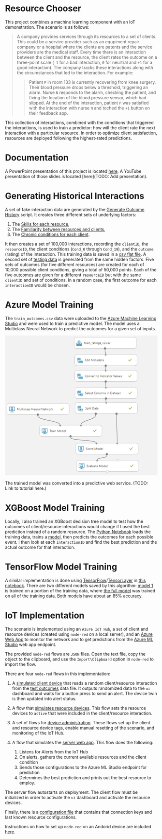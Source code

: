 # Resource Chooser

This project combines a machine learning component with an IoT demonstration. The scenario is as follows:

> A company provides services through its resources to a set of clients. This could be a service provider such as an equpiment repair company or a hospital where the clients are patents and the service providers are the medical staff. Every time there is an interaction between the client and the resource, the client rates the outcome on a three-point scale (`-1` for a bad interaction, `0` for neurtral and `+1` for a good interaction). The company tracks these interactions along with the circumstances that led to the interaction. For example:
>> Patient `P` in room 133 is currently recovering from knee surgery. Their blood pressure drops below a threshold, triggering an alarm. Nurse `N` responds to the alarm, checking the patient, and fixing the location of the blood pressure sensor, which had slipped. At the end of the interaction, patient `P` was satisfied with the interaction with nurse `N` and toched the `+1` button on their feedback app.

This collection of interactions, combined with the conditions that triggered the interactions, is used to train a predictor: how will the client rate the next interaction with a particular resource. In order to optimize client satisfaction, resources are deployed following the highest-rated predictions.

# Documentation

A PowerPoint presentation of this project is located [here](/docs/ResourceRecommenderDemo.pptx). A YouTube presentation of those slides is located [here](TODO: Add presentation).

# Generating Historical Interactions

A set of fake interaction data are generated by the [Generate Outcome History](/src/Generate_Outcome_History.ipynb) script. It creates three different sets of underlying factors:
1. The [Skills for each resource](/data/resource_skills.csv),
2. The [Familiarity between resources and clients](/data/familiarity.csv),
3. The [Chronic conditions for each client](/data/client_conditions.csv).

It then creates a set of 100,000 interactions, recording the `clientID`, the `resourceID`, the client conditions (`Cond_0` through `Cond_19`), and the `outcome` (rating) of the interaction. This training data is saved in a [csv flat file](/data/train_outcomes.csv). A second set of [testing data](/data/test_outcomes.csv) is generated from the same hidden factors. Five sets of outcomes (for five different resources) are created for each of 10,000 possible client condtions, giving a total of 50,000 points. Each of the five outcomes are given for a different `resourceID` but with the same `clientID` and set of conditions. In a random case, the first outcome for each `interactionID` would be chosen.

# Azure Model Training

The `train_outcomes.csv` data were uploaded to the [Azure Machine Learning Studio](https://studio.azureml.net/) and were used to train a predictive model. The model uses a Multiclass Neural Network to predict the outcomes for a given set of inputs.

![AzureML](/docs/azureml_model.png)

The trained model was converted into a predictive web service. (TODO: Link to tutorial here.)

# XGBoost Model Training

Locally, I also trained an XGBoost decision tree model to test how the outcomes of client/resource interactions would change if I used the best prediction instead of a random resource. The [Python Notebook](/src/Outcome_Predictions_XGBoost.ipynb) loads the training data, trains a [model](/model/xgbfull.model), then predicts the outcomes for each possible event. I then look at each `interactionID` and find the best prediction and the actual outcome for that interaction.

# TensorFlow Model Training

A similar implementation is done using [TensorFlow](https://www.tensorflow.org/)/[TensorLayer](https://tensorlayer.readthedocs.io/en/latest/) in [this notebook](/src/Outcome_Predictions_TensorLayer.ipynb). There are two different models saved by this algorithm: [model 1](/model/model.npz) is trained on a portion of the training data, where [the full model](/model/model_full.npz) was trained on all of the training data. Both models have about an 85% accuracy.

# IoT Implementation

The scenario is implemented using an `Azure IoT Hub`, a set of client and resource devices (created using `node-red` on a local server), and an [Azure Web App](https://github.com/jmservera/node-red-azure-webapp) to monitor the network and to get predictions from the [Azure ML Studio](https://docs.microsoft.com/en-us/azure/machine-learning/machine-learning-create-experiment) web app endpoint.

The provided `node-red` flows are `JSON` files. Open the text file, copy the object to the clipboard, and use the `Import\Clipboard` option in `node-red` to import the flow.

There are four `node-red` flows in this implementation:
1. A [simulated client device](/src/iot/SimulateClientDevice.json) that reads a random client/resource interaction from the [test outcomes](/data/test_outcomes.csv) data file. It outputs randomized data to the `ui` dashboard and waits for a button press to send an alert. The device twin is then updated into alert status.

2. A flow that [simulates resource devices](/src/iot/SimulateResources.json). This flow sets the resource devices to `active` that were included in the client/resource interaction.

3. A set of flows for [device administration](/src/iot/DeviceAdministration.json). These flows set up the client and resource device tags, enable manual resetting of the scenario, and monitoring of the IoT Hub.

4. A flow that simulates the [server web app](/src/iot/SimulateServer.json). This flow does the following:
    1. Listens for Alerts from the IoT Hub
    2. On alerts, gathers the current available resources and the client condition
    3. Sends those configurations to the Azure ML Studio endpoint for prediction
    4. Determines the best prediction and prints out the best resource to employ.

The server flow autostarts on deployment. The client flow must be initialized in order to activate the `ui` dashboard and activate the resource devices.

Finally, there is a [configuration file](/src/iot/resource_conf.json) that contains that connection keys and last known resource configurations. 

Instructions on how to set up `node-red` on an Andorid device are included [here](/src/iot/README.md).


